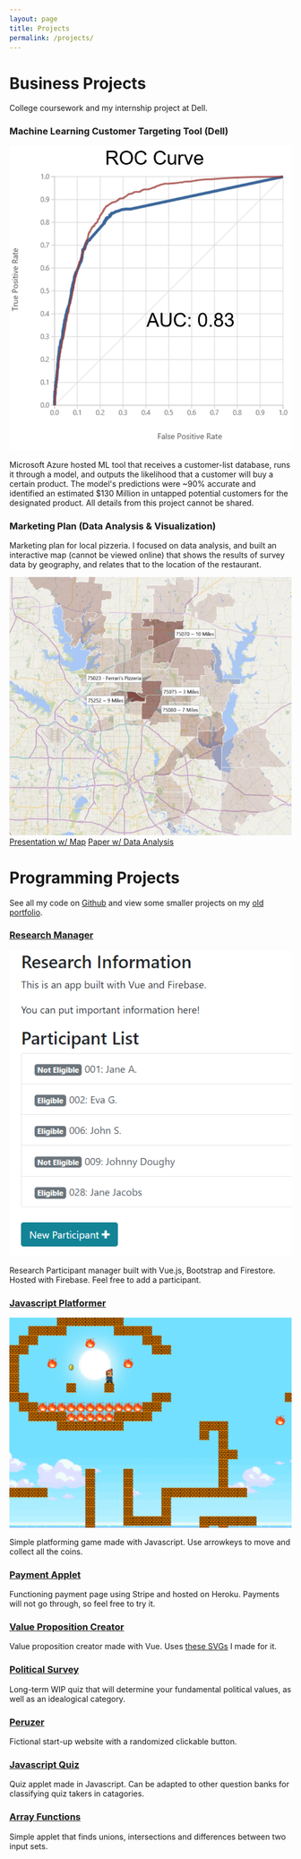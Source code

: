 ```yaml
---
layout: page
title: Projects
permalink: /projects/
---
```


# Business Projects

College coursework and my internship project at Dell. 

### Machine Learning Customer Targeting Tool (Dell)

![Model Accuracy Results](images/roc.PNG)

Microsoft Azure hosted ML tool that receives a customer-list database, runs it through a model, and outputs the likelihood that a customer will buy a certain product. The model's predictions were ~90% accurate and identified an estimated $130 Million in untapped potential customers for the designated product. All details from this project cannot be shared. 

### Marketing Plan (Data Analysis & Visualization)

Marketing plan for local pizzeria. I focused on data analysis, and built an interactive map (cannot be viewed online) that shows the results of survey data by geography, and relates that to the location of the restaurant. 

[![Video Link](images/map1.PNG)](https://youtu.be/pTh-VVAm5oo?t=13)
[Presentation w/ Map](images/marketingpresentation.pdf)
[Paper w/ Data Analysis](images/marketingplan.pdf)

# Programming Projects

See all my code on [Github](https://github.com/sidhantmathur?tab=repositories) and view some smaller projects on my [old portfolio](https://sidhantmathur.github.io/bootstrapportfolio/).

### [Research Manager](https://research-participant-tracker.firebaseapp.com/#/)

![Research Manager Screenshot](images/research1.png)

Research Participant manager built with Vue.js, Bootstrap and Firestore. Hosted with Firebase. Feel free to add a participant. 

### [Javascript Platformer](https://sidhantmathur.github.io/Platforming-Game/)

![Platformer Screenshot](images/platformer.png)

Simple platforming game made with Javascript. Use arrowkeys to move and collect all the coins. 

### [Payment Applet](https://rocky-caverns-94159.herokuapp.com/)

Functioning payment page using Stripe and hosted on Heroku. Payments will not go through, so feel free to try it. 

### [Value Proposition Creator](https://sidhantmathur.github.io/valueprop-creator/)

Value proposition creator made with Vue. Uses [these SVGs](https://github.com/sidhantmathur/ValueProp-SVGs) I made for it. 

### [Political Survey](https://sidhantmathur.github.io/Political-Values-Survey/)

Long-term WIP quiz that will determine your fundamental political values, as well as an idealogical category. 

### [Peruzer](https://sidhantmathur.github.io/Peruzer/)

Fictional start-up website with a randomized clickable button. 

### [Javascript Quiz](https://sidhantmathur.github.io/JS-Quiz/)

Quiz applet made in Javascript. Can be adapted to other question banks for classifying quiz takers in catagories. 

### [Array Functions](https://sidhantmathur.github.io/Array-Functions/)

Simple applet that finds unions, intersections and differences between two input sets. 

